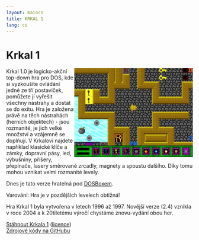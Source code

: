 ```yaml
---
layout: maincs
title: KRKAL 1
lang: cs
---
```

# Krkal 1

<img src="\img\galerie\img\Krka1FL.jpg" style="float:right"/>
Krkal 1.0 je logicko-akční top-down hra pro DOS, kde si vyzkoušíte ovládání
jedné ze tří postaviček, pomůžete jí vyřešit všechny nástrahy a dostat
se do exitu. Hra je založena právě na těch nástrahách (herních
objektech) - jsou rozmanité, je jich velké množství a vzájemně se doplňují.
V Krkalovi najdete například klasické klíče a zámky, dopravní pásy,
led, výbušniny, příšery, přepínače, lasery směrované zrcadly, magnety
a spoustu dalšího. Díky tomu mohou vznikat velmi rozmanité levely.

Dnes je tato verze hratelná pod [DOSBoxem](http://www.dosbox.com/).
   
Varování: Hra je v pozdějších levelech obtížná!
   
Hra Krkal 1 byla vytvořena v letech 1996 až 1997. Novější verze (2.4) 
vznikla v roce 2004 a k 20tiletému výročí chystáme znovu-vydání obou her.

[Stáhnout Krkala 1](/dl/Krkal1.zip) ([licence](/cs/download.html))  
[Zdrojové kódy na GitHubu](https://github.com/HonzaMD/Krkal1)
